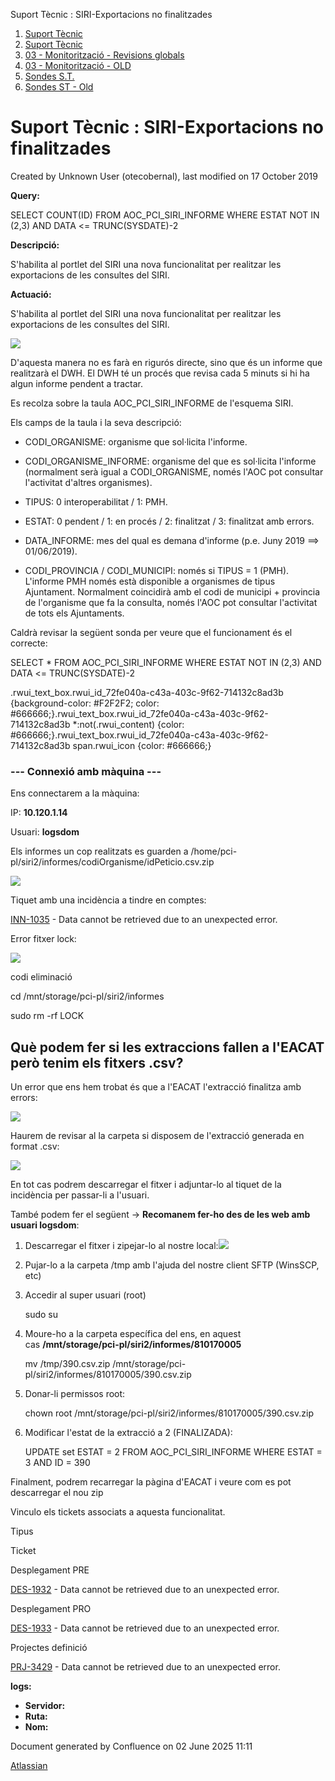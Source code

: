 Suport Tècnic : SIRI-Exportacions no finalitzades  

1.  [Suport Tècnic](index.html)
2.  [Suport Tècnic](13893782.html)
3.  [03 - Monitorització - Revisions globals](26313327.html)
4.  [03 - Monitorització - OLD](128647245.html)
5.  [Sondes S.T.](Sondes-S.T._30869120.html)
6.  [Sondes ST - Old](Sondes-ST---Old_41522507.html)

Suport Tècnic : SIRI-Exportacions no finalitzades
=================================================

Created by Unknown User (otecobernal), last modified on 17 October 2019

**Query:**

SELECT COUNT(ID) FROM AOC\_PCI\_SIRI\_INFORME WHERE ESTAT NOT IN (2,3) AND DATA <= TRUNC(SYSDATE)-2

**Descripció:** 

S'habilita al portlet del SIRI una nova funcionalitat per realitzar les exportacions de les consultes del SIRI.

  

**Actuació:** 

S'habilita al portlet del SIRI una nova funcionalitat per realitzar les exportacions de les consultes del SIRI.

  

![](attachments/26318906/26318913.png)

  

D'aquesta manera no es farà en rigurós directe, sino que és un informe que realitzarà el DWH. El DWH té un procés que revisa cada 5 minuts si hi ha algun informe pendent a tractar.

Es recolza sobre la taula AOC\_PCI\_SIRI\_INFORME de l'esquema SIRI.

Els camps de la taula i la seva descripció:

*   CODI\_ORGANISME: organisme que sol·licita l'informe.

*   CODI\_ORGANISME\_INFORME: organisme del que es sol·licita l'informe (normalment serà igual a CODI\_ORGANISME, només l'AOC pot consultar l'activitat d'altres organismes).

*   TIPUS: 0 interoperabilitat / 1: PMH.

*   ESTAT: 0 pendent / 1: en procés / 2: finalitzat / 3: finalitzat amb errors.

*   DATA\_INFORME: mes del qual es demana d'informe (p.e. Juny 2019 ==> 01/06/2019).

*   CODI\_PROVINCIA / CODI\_MUNICIPI: només si TIPUS = 1 (PMH). L'informe PMH només està disponible a organismes de tipus Ajuntament. Normalment coincidirà amb el codi de municipi + provincia de l'organisme que fa la consulta, només l'AOC pot consultar l'activitat de tots els Ajuntaments.

  

Caldrà revisar la següent sonda per veure que el funcionament és el correcte:

  

SELECT \* FROM AOC\_PCI\_SIRI\_INFORME WHERE ESTAT NOT IN (2,3) AND DATA <= TRUNC(SYSDATE)-2

.rwui\_text\_box.rwui\_id\_72fe040a-c43a-403c-9f62-714132c8ad3b {background-color: #F2F2F2; color: #666666;}.rwui\_text\_box.rwui\_id\_72fe040a-c43a-403c-9f62-714132c8ad3b \*:not(.rwui\_content) {color: #666666;}.rwui\_text\_box.rwui\_id\_72fe040a-c43a-403c-9f62-714132c8ad3b span.rwui\_icon {color: #666666;}

  

### \--- Connexió amb màquina ---

Ens connectarem a la màquina: 

IP: **10.120.1.14**

Usuari: **logsdom**

Els informes un cop realitzats es guarden a /home/pci-pl/siri2/informes/codiOrganisme/idPeticio.csv.zip

![](attachments/26318906/41520184.png)

Tiquet amb una incidència a tindre en comptes:

  

[INN-1035](https://contacte.aoc.cat/browse/INN-1035?src=confmacro) - Data cannot be retrieved due to an unexpected error.

Error fitxer lock:

![](attachments/26318906/41520186.png)

codi eliminació

cd /mnt/storage/pci-pl/siri2/informes

sudo rm -rf LOCK

  

  

Què podem fer si les extraccions fallen a l'EACAT però tenim els fitxers .csv?
------------------------------------------------------------------------------

Un error que ens hem trobat és que a l'EACAT l'extracció finalitza amb errors:

![](attachments/26318906/41520300.png)

  

Haurem de revisar al la carpeta si disposem de l'extracció generada en format .csv:

![](attachments/26318906/41520301.png)

  

En tot cas podrem descarregar el fitxer i adjuntar-lo al tiquet de la incidència per passar-li a l'usuari.

També podem fer el següent → **Recomanem fer-ho des de les web amb usuari logsdom**:

1.  Descarregar el fitxer i zipejar-lo al nostre local:![](attachments/26318906/41520303.png)
2.  Pujar-lo a la carpeta /tmp amb l'ajuda del nostre client SFTP (WinsSCP, etc)
3.  Accedir al super usuari (root)
    
    sudo su
    
4.  Moure-ho a la carpeta específica del ens, en aquest cas **/mnt/storage/pci-pl/siri2/informes/810170005**
    
    mv /tmp/390.csv.zip /mnt/storage/pci-pl/siri2/informes/810170005/390.csv.zip
    
5.  Donar-li permissos root:
    
    chown root /mnt/storage/pci-pl/siri2/informes/810170005/390.csv.zip
    
6.  Modificar l'estat de la extracció a 2 (FINALIZADA):
    
    UPDATE set ESTAT = 2 FROM AOC\_PCI\_SIRI\_INFORME WHERE ESTAT = 3 AND ID = 390
    

Finalment, podrem recarregar la pàgina d'EACAT i veure com es pot descarregar el nou zip

  

Vinculo els tickets associats a aquesta funcionalitat.

Tipus

Ticket

Desplegament PRE

[DES-1932](https://contacte.aoc.cat/browse/DES-1932?src=confmacro) - Data cannot be retrieved due to an unexpected error.

Desplegament PRO

[DES-1933](https://contacte.aoc.cat/browse/DES-1933?src=confmacro) - Data cannot be retrieved due to an unexpected error.

Projectes definició

[PRJ-3429](https://contacte.aoc.cat/browse/PRJ-3429?src=confmacro) - Data cannot be retrieved due to an unexpected error.

  

  

  
  
  

  

  

**logs:** 

*   **Servidor:**
*   **Ruta:**
*   **Nom:**  

Document generated by Confluence on 02 June 2025 11:11

[Atlassian](http://www.atlassian.com/)